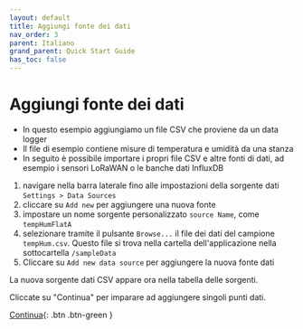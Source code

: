 ```yaml
---
layout: default
title: Aggiungi fonte dei dati
nav_order: 3
parent: Italiano
grand_parent: Quick Start Guide
has_toc: false
---
```


# Aggiungi fonte dei dati
- In questo esempio aggiungiamo un file CSV che proviene da un data logger
- Il file di esempio contiene misure di temperatura e umidità da una stanza
- In seguito è possibile importare i propri file CSV e altre fonti di dati, ad esempio i sensori LoRaWAN o le banche dati InfluxDB

1. navigare nella barra laterale fino alle impostazioni della sorgente dati `Settings > Data Sources`
1. cliccare su `Add new` per aggiungere una nuova fonte
1. impostare un nome sorgente personalizzato `source Name`, come `tempHumFlatA`
1. selezionare  tramite il pulsante `Browse...` il file dei dati del campione `tempHum.csv`. Questo file si trova nella cartella dell'applicazione nella sottocartella `/sampleData`
1. Cliccare su `Add new data source` per aggiungere la nuova fonte dati

La nuova sorgente dati CSV appare ora nella tabella delle sorgenti.

Cliccate su "Continua" per imparare ad aggiungere singoli punti dati.

[Continua](https://hslu-ige-laes.github.io/lcm/docs/quickStartGuide/it/addDataPoints/){: .btn .btn-green }
